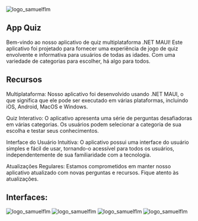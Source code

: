 <img src="Imagens/logo.png" alt="logo_samuelflm">


## App Quiz
Bem-vindo ao nosso aplicativo de quiz multiplataforma .NET MAUI! Este aplicativo foi projetado para fornecer uma experiência de jogo de quiz envolvente e informativa para usuários de todas as idades. Com uma variedade de categorias para escolher, há algo para todos.

## Recursos
Multiplataforma: Nosso aplicativo foi desenvolvido usando .NET MAUI, o que significa que ele pode ser executado em várias plataformas, incluindo iOS, Android, MacOS e Windows.

Quiz Interativo: O aplicativo apresenta uma série de perguntas desafiadoras em várias categorias. Os usuários podem selecionar a categoria de sua escolha e testar seus conhecimentos.

Interface do Usuário Intuitiva: O aplicativo possui uma interface do usuário simples e fácil de usar, tornando-o acessível para todos os usuários, independentemente de sua familiaridade com a tecnologia.

Atualizações Regulares: Estamos comprometidos em manter nosso aplicativo atualizado com novas perguntas e recursos. Fique atento às atualizações.

## Interfaces:

<img src="Imagens/App2.png" alt="logo_samuelflm">

<img src="Imagens/Tela Inicial2.png" alt="logo_samuelflm">

<img src="Imagens/opcao.png" alt="logo_samuelflm">

<img src="Imagens/acerto.png" alt="logo_samuelflm">

